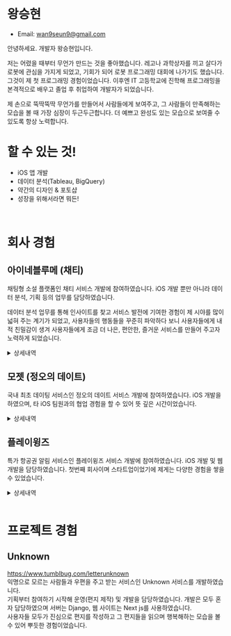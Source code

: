 # **왕승현**

- Email: wan9seun9@gmail.com

안녕하세요. 개발자 왕승현입니다.

저는 어렸을 때부터 무언가 만드는 것을 좋아했습니다. 레고나 과학상자를 끼고 살다가 로봇에 관심을 가지게 되었고, 기회가 되어 로봇 프로그래밍 대회에 나가기도 했습니다. 그것이 제 첫 프로그래밍 경험이었습니다. 이후엔 IT 고등학교에 진학해 프로그래밍을 본격적으로 배우고 졸업 후 취업하여 개발자가 되었습니다.

제 손으로 뚝딱뚝딱 무언가를 만들어서 사람들에게 보여주고, 그 사람들이 만족해하는 모습을 볼 때 가장 심장이 두근두근합니다. 더 예쁘고 완성도 있는 모습으로 보여줄 수 있도록 항상 노력합니다. 


# **할 수 있는 것!**
- iOS 앱 개발
- 데이터 분석(Tableau, BigQuery)
- 약간의 디자인 & 포토샵
- 성장을 위해서라면 뭐든!  
  
<br/>

# **회사 경험**
## **아이네블루메 (채티)** 
채팅형 소설 플랫폼인 채티 서비스 개발에 참여하였습니다. iOS 개발 뿐만 아니라 데이터 분석, 기획 등의 업무를 담당하였습니다.  

데이터 분석 업무를 통해 인사이트를 찾고 서비스 발전에 기여한 경험이 제 시야를 많이 넓혀 주는 계기가 되었고, 사용자들의 행동들을 꾸준히 파악하다 보니 사용자들에게 내적 친밀감이 생겨 사용자들에게 조금 더 나은, 편안한, 즐거운 서비스를 만들어 주고자 노력하게 되었습니다.  


<details>  
  <summary>상세내역</summary>

### **채티오 서비스 개발**  
*- 2018년 4분기*  
<img src="resources/list_%EC%8A%A4%EB%A6%B4%EB%9F%AC.png" width="350"/>
<img src="resources/list_%EC%83%81%EC%84%B82.png" width="350"/>


기존 웹 기반으로만 되어있던 채티 앱에서 오리지널 서비스만 분리하여 네이티브 앱으로 제작하였습니다.
기존 서비스와의 큰 차이는 인앱 결제를 활용한 구독 서비스를 제공한다는 점과 기존에 로딩이 느리던 웹 기능들을 네이티브 앱으로 구현하여 화면 로딩 속도를 개선시킨 점 입니다.

구독 서비스의 경우 보유 말풍선을 모두 소진할 경우(콘텐츠 말풍선 당 과금), 팝업이 노출되며 광고를 보고 말풍선을 충전하거나 구독을 하여 무제한으로 읽을 수 있는 기능입니다. 

콘텐츠 뷰어의 경우 기존 웹 코드를 사용하여 Static 파일로 추출하고 앱에서 띄우는 방식을 사용하였습니다. 보유 말풍선에 따른 로직이 필요하여 웹에서 ScriptMessageHandler를 통해 이벤트를 전달해주면 앱에서 보유 말풍선 수를 업데이트하고 말풍선 수에 따라 결제 유도 팝업을 노출하도록 개발하였습니다. 보유 말풍선 수의 경우 Realm을 사용하여 관리하였습니다. 

추후 돌아봤을 때 이 과정에서 데이터 관리에 사용할 라이브러리에 대한 고민을 조금 더 할걸 그랬다는 생각이 많이 들었습니다. 단순한 기능을 구현하는데 무거운 라이브러리를 사용하여 상당한 빌드시간에 애를 많이 먹었던 기억이 납니다. 추후 Carthage를 사용하여 빌드시간을 단축시킬 수 있었지만 다른 가벼운 라이브러리를 도입하였다면 개발 생산성이 많이 올라가지 않았을까라는 생각이 듭니다.

대기해야 하는 화면(Splash나 Refresh Control)의 경우 애니메이션을 주어 사용자가 기다리는 시간을 체감상 줄여줄 수 있도록 하고 싶었습니다. Airbnb에서 제작한 Lottie라는 json 애니메이션 라이브러리를 사용하고자 하여 디자이너님에게 Lottie에 대해 설명을 드리고 파일을 요청하였으나 제작에 어려움이 있어, 직접 lottie files에서 파일을 구해 커스텀하고 적용하였습니다.

추후 논의를 통해 출시를 하지는 못하였고, 기존 서비스에 이 당시 개발한 네이티브 기능을 부분 적용하는 것으로 진행되었습니다.  
</br>  

### **데이터 분석 업무 시작**  
*- 2018년 4분기*   
데이터 분석 업무를 인계받아 Tableau와 빅쿼리를 학습하였습니다.  

서비스의 주요 지표나 요청받은 지표를 제작하여 모두가 볼 수 있도록 Tableau 온라인에 업로드 하였고, 매일 아침 갱신된 지표를 볼 수 있도록 작업하였습니다.

기존에 Tableau Prep을 사용하여 로컬에서 수동으로 데이터를 갱신하던 부분을 Tableau 의 추출 새로 고침 기능과 스케줄링 기능을 활용하여 자동 업데이트되도록 개선하였습니다.

사용중이던 Analytics 이벤트를 정리하였습니다. 필요한 이벤트나 각 이벤트의 파라미터를 업데이트하여 문서화하고 공유하여 업데이트된 내용을 적용시켰습니다.

</br>  
 
### **채티 네이티브 개발**
*-2019년 1분기*  

https://user-images.githubusercontent.com/7167222/200167355-1cdc1f3a-e0d1-402c-97a3-4a8536ec4e12.mov


<img src="resources/2019-01-25_메인화면.png" width="350"></img>

하나의 웹뷰로만 되어 있고 로그인 기능이 없던 기존 채티 앱에 스플래시 화면과 로그인 기능 및 화면을 추가하고 하단 탭을 추가하여 화면을 분리하였고 웹과의 소통을 위해 WebInterface를 구축하였습니다. 

ReactorKit 아키텍처를 기반으로 개발하였으며 RxSwift, RxCocoa를 적극적으로 활용하였습니다. UI의 경우 SnapKit을 사용하여 코드베이스 UI로 개발 하였습니다.

여러 카테고리의 작품을 보여줄 수 있는 큐레이션 화면과 작품 리스트 화면을 네이티브화 하였고, 읽은 작품의 정보를 저장하여 리스트에서 읽은 작품을 하이라이팅하여 확인할 수 있게 하였습니다.

추가로 AdMob을 사용하여 전면 광고 노출 기능을 추가하였고, 점검 중 여부에 따라 점검 페이지를 보여줄 수 있도록 화면 전환 로직을 변경 및 개선하였습니다.

<br/>

### **사용자 작품 유입 경로 분석**  
*-2019년 2분기*  
네이티브화를 통해 메인화면 교체와 화면이 탭으로 분리되면서 작품에 접근하는 유입경로가 분산되었고, 어떤 유입경로를 통해 작품을 소비하는지 파악이 필요하여 화면별 유입경로 이벤트를 쌓기 시작하였고 해당 이벤트를 활용한 지표들을 제작하였습니다.  
<img src="resources/작품유입경로분석.png" width="350"></img>
<img src="resources/작품검색유입경로분석.png" width="350"></img>

<br/>

### **인앱결제 및 오퍼월 기능 추가**
*-2019년 2분기*  
앱 내 재화를 얻을 수 있는 수단으로 인앱 결제 기능과 사용자가 직접 선택해 액션을 취하면 보상을 얻을 수 있는 오퍼월 기능을 추가하였습니다.

오퍼월의 경우 앱스토어 순위에 영향을 끼칠 수 있다고 하여 앱스토어로부터 자주 리젝을 받았습니다. 4가지의 오퍼월 서비스를 사용하여 매번 심사때마다 여러번 신경을 써줘야 하였습니다.  

특정 오퍼월 프레임워크의 경우 armv7, arm64에서만 빌드가 되도록하여 만들어져 전처리문을 사용해 시뮬레이터에선 해당 프레임워크 사용 부분을 호출하지 않도록 처리하여 사용하였습니다.

<br/>

### **작품 타입별 리텐션 분석**
*-2019년 3분기*  
채티 서비스의 콘텐츠 큐레이션 탭은 오리지널, 스탠다드로 분리되어 오리지널의 경우 정식작가의 콘텐츠, 스탠다드는 일반 사용자 작가의 콘텐츠로 분리되어 있었습니다. 그 중 오리지널 탭이 메인 탭이었습니다.

사용자가 처음으로 읽게 된 작품의 작가 타입(정식 작가, 일반 사용자 작가)에 따른 리텐션 차이가 궁금해져 분석을 해보게 되었습니다. 7일 기준 일반 사용자 작가의 작품을 먼저 본 사용자의 리텐션과 퍼포먼스가 더 좋았고 이를 한 번 더 확인해 보기 위해 메인 탭의 타입으로 A/B 테스트를 진행하였습니다.

A/B 테스트 진행 결과, 스탠다드 탭을 앞으로 둔 것이 퍼포먼스가 좋게 나와 이후에도 스탠다드 탭을 메인으로 고정하게 되었습니다.

<br/>

### **iOS 마케팅 솔루션 적용**
*-2019년 3분기*  
AppsFlyer와 Braze를 적용하였습니다.  
AppsFlyer는 마케팅 분석 솔루션으로 광고 유입 성과 측정과 원링크를 활용해 딥링크 기능을 사용할 수 있었습니다.   
Braze는 마케팅 자동화 솔루션으로 사용자의 데이터 흐름 기반으로 개인화하여 메세지를 전달할 수 있고, 손 쉽게 A/B 테스트를 구현하고 데이터를 확인할 수 있었습니다.

<br/>

### **분석 데이터 정리**
*-2019년 4분기*  
Firebase에서 기록된 이벤트를 Bigquery에 연동하여 해당 데이터를 사용해 분석을 진행하였습니다.
쌓여가는 이벤트 데이터는 갈수록 늘어났고 태블로에서는 매번 전체 Raw 데이터에 접근하는 쿼리를 실행하였기에 빅쿼리 비용과 쿼리 시간이 늘어나기 시작하였습니다.  
비용 절감 및 쿼리의 속도 개선을 위해 빅쿼리의 예약된 쿼리 기능을 사용하여 매일 생성되는 Raw 데이터를 목적에 맞춰 각각의 테이블로 만들었고 필요에 따라 일자 파티션으로도 분리하였습니다.  
이렇게 만들어진 테이블들을 분석에 사용하기 시작해 쿼리 비용을 크게 낮추고 속도를 개선할 수 있었습니다.

<br/>  

### **오디오 녹음 기능 개발**
*-2019년 4분기*   
오디오 콘테스트 기능을 위해 AVFoundation을 사용해서 녹음, 재생 기능을 구현하였으나 추후 논의 후 콘테스트를 진행하지 않게 되어 사용하진 않았습니다.

<br/>

### **사용자 차단 기능 기획 및 개발**
*-2019년 4분기*  
탈퇴 관련 사유 데이터를 확인하던 중 악플과 스팸으로 탈퇴하는 비율이 높다는 것을 알게 되었습니다. 악플과 스팸 댓글을 다는 사용자에 대해 작가 사용자가 직접 컨트롤할 수 있는 방법이 존재하지 않아 상당한 불편함을 느껴 이탈하게 된 것으로 보았습니다.  
이런 불편을 해소해주기 위해 사용자 차단 기능을 기획하게 되었고, 당시 디자이너의 공백으로 직접 Figma를 사용해 기존 디자인과 유사하게 디자인하여 팀원들에게 공유하였고, 서비스에 적용할 수 있었습니다.

<br/>  

### **iOS 내부 배포 개선**
*-2020년 1분기*  
그동안 직접 디바이스에 빌드를 해서 앱을 전달 하였지만 재택근무 시작 후 배포에 어려움이 생겼습니다. TestFlight를 이용한 배포에는 업로드 및 검사 시간이 오래걸려 포기하였고, Firebase App Distribution를 알게되어 이를 통해 사내 앱 배포를 진행하였습니다.

<br/>

### **애플 로그인 적용**
*-2020년 2분기*  

https://user-images.githubusercontent.com/7167222/200167640-280891d7-f228-4926-aa7e-5ebefd2427fe.mp4


소셜 로그인을 사용할 경우 애플 로그인을 추가적으로 적용해야한다는 지침을 받아 애플 로그인을 적용하게 되었습니다. 당시 이미 4개의 소셜 로그인과 이메일 로그인을 사용하고 있어 더 이상 애플 로그인을 넣을 자리가 없었고, 디자이너의 공백으로 직접 디자인하여 적용하게 되었습니다.  

<br/>

### **MoPub 광고 SDK 적용**
*-2020년 2분기*  
광고 수익 개선을 위한 광고 최적화 미디에이션인 MoPub을 도입하였습니다. 

<br/>

### **꾸미기 아이템 기능 개발**
*-2020년 2분기*  


https://user-images.githubusercontent.com/7167222/200167522-12efdbf7-a387-4fe3-a7cf-cec8e736a6ce.MP4


https://user-images.githubusercontent.com/7167222/200167534-9027ecc3-38af-42e4-9b52-9195667f8d3c.MP4

사용자의 프로필과 배경을 꾸밀 수 있는 꾸미기 아이템 기능을 개발하였습니다. SDWebImage를 사용하여 png와 gif가 모두 작동할 수 있도록 구현하였습니다.

<br/>

### **이메일 로그인 기능 개발**
*-2020년 3분기*  

https://user-images.githubusercontent.com/7167222/200167683-1b8c4b24-b65d-4c6c-b077-45f6a36089a2.mov


Firebase Auth를 사용하여 이메일 로그인을 지원하였고, 소셜 로그인 또한 옮겨와 하나의 계정에 여러 방식으로 로그인할 수 있도록 지원하였습니다.  
추가로 로그인 화면의 시작을 채티의 상징인 말풍선 형태의 온보딩 화면으로 변경하였습니다.  

<br/>

### **커뮤니티 기능 개발**
*-2020년 4분기*  
작가가 독자들과 소통할 수 있는 수단을 만들어주고자 커뮤니티 기능을 개발하였습니다.  
기존 마이페이지의 하단영역을 작품, 커뮤니티를 탭으로 분리하여 확인할 수 있도록 개편하였습니다.  
웹에서 커뮤니티를 생성, 수정하면 네이티브에서 ScriptMessageHandler를 통해 전달받아 리스트에 업데이트하였습니다.

<br/>

### **라이브 기능 개발**
*-2020년 4분기*  

https://user-images.githubusercontent.com/7167222/200167704-135baec2-a82a-45e3-bd60-c18d912f4b5c.mov


작가가 독자들과 실시간으로 소통할 수 있는 수단을 만들어주고자 채팅 솔루션인 Sendbird를 활용하여 실시간 채팅을 구현하였습니다.  
채팅 기능 뿐만 아니라 후원과 공지, 신고등의 기능도 지원하였습니다.  

<br/>

### **라이브 룰렛 기능 개발**
*-2021년 1분기*  

https://user-images.githubusercontent.com/7167222/200167710-617474e6-6270-4c0a-99b6-078a55f541b4.MP4


라이브 내에서 부가적인 재미 요소 및 후원 요소를 더해주고자 룰렛 기능을 개발하였습니다.  
룰렛 UI는 SwiftFortuneWheel 라이브러리를 사용하였으나, 룰렛 종료 위치 커스텀과 animation 종료 시점 전달이 제대로 이뤄지지 않는 부분을 수정하여 사용하였습니다.

<br/>

### **라이브 작품 같이보기 기능 개발**
*-2021년 2분기*  

https://user-images.githubusercontent.com/7167222/200167715-6205e9fa-f27d-4b65-aede-dabf0fb496c5.mp4


당시 유튜브 최초공개나 왓챠 함께보기 같은 기능이 출시될 때 였고, 기존의 작품을 감상하고 댓글을 남기며 소통하던 정적인 소통에서 창작자와 실시간으로 콘텐츠 소비를 같이 하며 소통하는 방식으로의 방향을 테스트해보고자 해당 기능 개발을 시작하게 되었습니다.  
Sendbird의 기능인 메타데이터를 활용해 작품의 정보와 말풍선 위치를 전달해 참여자들에게도 같은 화면을 볼 수 있게 하였고, 콘텐츠 뷰어는 웹뷰로 ScriptMessageHandler를 사용해 커맨드를 전달받아 작품 정보나 현재 말풍선 위치를 메타데이터에 업데이트할 수 있었습니다.  
개인적으로는 많이 아쉬웠던 프로젝트였는데 좁은 모바일 화면 안에서 세로형 콘텐츠를 보는 것과 소통을 함께 하자니 콘텐츠 뷰 + 댓글 뷰 + 키보드의 화면 배분으로 인해 사용성이 좋지 못했다고 보았습니다. 빠르게 "실시간 소통 + 소비"를 테스트 할 것이냐, UI/UX를 다듬고 갈 것이냐에 대한 많은 의논 끝에 빠르게 테스트하는 것으로 결론이 나서 그대로 진행하게 되었습니다.  

<br/>

### **계정 분실 방지 기능 기획 및 개발**
*-2021년 3분기*  
<img src="resources/계정분실와이어프레임.png" width="400"></img>  
소셜 서비스 탈퇴, 이메일 분실 등의 이유로 채티 계정을 분실하는 사례가 많아 방지하기 위한 대책을 제공해주고자 시작하였습니다.  
계정 분실 케이스들과 계정 찾기 여정의 경험 등을 파악하고 개선안들을 정리하여 공유 후 논의를 가졌습니다. 휴대폰 본인 인증과 계정 찾기 여정 개선 방안을 도입하기로 하였고, 기능 명세 작성, 와이어 프레임 제작, 개발 진행, 결과 분석, 후속 이벤트 관리 등의 업무를 진행하였습니다.  

<br/>

### **앱 배포 자동화**
*-2021년 4분기*  
매번 Archive하여 나온 ipa파일을 Firebase App Distribution에 직접 업로드 하던 것에 불편을 느끼고 있었는데, 여유가 생겨 fastlane + circle ci를 이용한 자동화 작업을 진행하였습니다.  
개인적인 소망은 m1 맥 미니를 이용해 로컬 빌드 머신을 만들어보고 싶었지만 사정이 여의치 않아 진행하지 못했습니다ㅜ  

<br/>

### **2021년 연말결산 & 챝생보고서**
*-2021년 4분기*  
<img src="resources/2022연말결산1.png" width="300"></img>
<img src="resources/2022연말결산2.png" width="300"></img>  
2019년부터 매년 연말 시상식같은 느낌의 이벤트인 연말결산 이벤트를 진행하였습니다. 이제까지는 매번 요청오는 데이터를 뽑아 전달만 하는 업무를 맡아 왔었습니다.
이번에는 욕심을 조금 내서 직접 연말결산 이벤트를 기획해 보고싶다 하였고, 기존 이벤트에 추가로 모든 사용자가 재미를 느낄 수 있도록 개인화 연말결산(챝생보고서)을 더하는 것을 목표로 진행하였습니다.  
기획, 디자인 초안, 데이터 정리 및 가공, 결과 분석 등의 업무를 진행하였습니다.  

<br/>

### **2021년 크리스마스 이벤트 진행**
*-2021년 4분기*  
<img src="resources/채티산타는나.jpg" width="300"></img>  

https://user-images.githubusercontent.com/7167222/200167729-23ab3a17-d55f-414a-bf66-11cf6d74b2e4.mov


크리스마스 기념 이벤트를 맡아 진행하였습니다. 콘텐츠 생성 촉진 및 후원 촉진 그리고 친근한 브랜드 이미지를 만드는 것을 목표로 하였습니다.  
콘텐츠 생성 촉진을 목표로 특정 태그들을 달면 화면에서 눈이 내리는 모션을 보여주거나 큐레이션에 노출되도록 하였으며, 후원 촉진 방안으로는 당일 후원을 했던 사용자 모두를 추첨 대상으로 하여 재화를 선물해 주었습니다.  
채티 산타 캐릭터(본인)를 만들어 위 이벤트들에 대한 공지를 하고, 관련 태그들로 만들어진 콘텐츠에 댓글을 남겨주거나 라이브를 통해 실시간으로 소통하는 등의 업무를 진행하였습니다.  

<br/>

### **글로벌 채티**
*-2022년 1분기*  
미국, 인도, 캐나다, 필리핀을 대상으로 글로벌 서비스를 개발하였습니다.  
국가별 특징 조사 및 서비스 내 텍스트 번역을 관리하였습니다. 
앱 개발 업무로는 I18N을 적용하였고 홈 탭 전체가 Server Driven UI로 변경되어 개편하면서 Compositional Layout을 사용해보았습니다.

<br/>

### **데이터 Prepect 적용**
*-2022년 2분기*  
<img src="resources/Prefect.png" width="300"></img>  
기존 빅쿼리 예약쿼리를 사용해 데이터 추출 스케줄링을 관리하고 있었습니다. 하지만 그동안 혼자 관리해왔기에 모두 제 계정으로 만들어진 스케줄들이었고 계정이 사라질 경우 모든 데이터 업데이트가 멈춰버리게 됩니다. 또 예약쿼리에 대한 아쉬운 점들이 계속 나오기도 했었구요. 그래서 Workflow Scheduler 솔루션을 적용해서 협업이 가능하게끔 개선하고자 하였습니다.  
aws ec2에 prefect agent를 설치하고 cloud에 연동하여 github에서 작업 코드를 불러와 실행하도록 세팅하였습니다.  

Airflow가 아닌 Prefect를 선택한 이유는 간단한 설치와 무료로 Cloud UI 지원(한달 2만 task)이 되어 가볍게 시작하기 좋아 보였고, 잠깐 Airflow를 테스트해보았을 때 실패한 태스크를 재실행하거나 실행 시간을 입력해야 태스크가 실행되는 것이 Prefect에 비해 복잡하게 느껴졌기 때문입니다.  
</details>

## **모젯 (정오의 데이트)** 
국내 최초 데이팅 서비스인 정오의 데이트 서비스 개발에 참여하였습니다. iOS 개발을 하였으며, 타 iOS 팀원과의 협업 경험을 할 수 있어 뜻 깊은 시간이었습니다.  


<details>
  <summary>상세내역</summary>  

### **정오의 데이트 앱 개발**  
- 신규 기능 개발 및 기존 기능 유지보수를 담당하였습니다.  
- Obj-c 코드를 Swift로 전환하였습니다.  
- ReactorKit & RxSwift를 도입에 참여하였습니다.  
- Lottie를 사용한 애니메이션 UI를 적용하였습니다.  

</details>


## **플레이윙즈** 
특가 항공권 알림 서비스인 플레이윙즈 서비스 개발에 참여하였습니다. iOS 개발 및 웹 개발을 담당하였습니다. 첫번째 회사이며 스타트업이었기에 제게는 다양한 경험을 쌓을 수 있었습니다.

<details>
  <summary>상세내역</summary>  

### **플레이윙즈 앱 개발**  
- 신규 기능 개발 및 기존 기능 유지보수를 담당하였습니다.  
- Obj-c 코드를 Swift로 전환하였습니다.  

<br/>

### **플레이윙즈 웹 개발**  
- Angular JS를 사용하여 웹개발을 진행하였습니다.
- 어드민 웹 페이지의 신규 기능 개발 및 유지보수를 담당하였습니다.
- 쇼트너 서비스의 신규 기능을 개발하였습니다.

</details>

<br/>

# **프로젝트 경험**
## **Unknown**  
https://www.tumblbug.com/letterunknown  
익명으로 모르는 사람들과 우편을 주고 받는 서비스인 Unknown 서비스를 개발하였습니다.  
기획부터 참여하기 시작해 운영(편지 제작) 및 개발을 담당하였습니다. 개발은 모두 혼자 담당하였으며 서버는 Django, 웹 사이트는 Next js를 사용하였습니다.  
사용자들 모두가 진심으로 편지를 작성하고 그 편지들을 읽으며 행복해하는 모습을 볼 수 있어 뿌듯한 경험이었습니다.  
